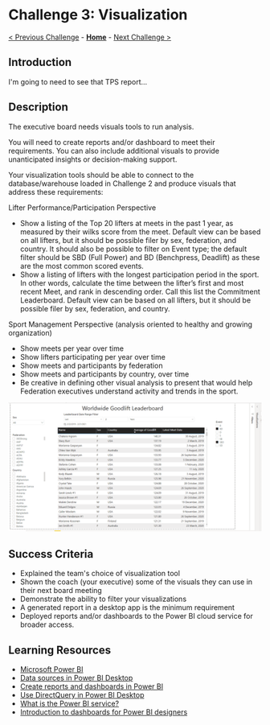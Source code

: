 # Challenge 3: Visualization

[< Previous Challenge](./02-load-data.md) - **[Home](../README.md)** - [Next Challenge >](./04-incrementals.md)

## Introduction
I'm going to need to see that TPS report...

## Description
The executive board needs visuals tools to run analysis.  

You will need to create reports and/or dashboard to meet their requirements.  You can also include additional visuals to provide unanticipated insights or decision-making support.

Your visualization tools should be able to connect to the database/warehouse loaded in Challenge 2 and produce visuals that address these requirements:

Lifter Performance/Participation Perspective
- Show a listing of the Top 20 lifters at meets in the past 1 year, as measured by their wilks score from the meet. Default view can be based on all lifters, but it should be possible filer by sex, federation, and country.  It should also be possible to filter on Event type; the default filter should be SBD (Full Power) and BD (Benchpress, Deadlift) as these are the most common scored events.
- Show a listing of lifters with the longest participation period in the sport.  In other words, calculate the time between the lifter’s first and most recent Meet, and rank in descending order.  Call this list the Commitment Leaderboard.  Default view can be based on all lifters, but it should be possible filer by sex, federation, and country.

Sport Management Perspective (analysis oriented to healthy and growing organization)
- Show meets per year over time
- Show lifters participating per year over time
- Show meets and participants by federation
- Show meets and participants by country, over time
- Be creative in defining other visual analysis to present that would help Federation executives understand activity and trends in the sport.

![Example Visual](..\Images\Leaderboard.png)

## Success Criteria
- Explained the team's choice of visualization tool
- Shown the coach (your executive) some of the visuals they can use in their next board meeting
- Demonstrate the ability to filter your visualizations
- A generated report in a desktop app is the minimum requirement
- Deployed reports and/or dashboards to the Power BI cloud service for broader access.

## Learning Resources
- [Microsoft Power BI](https://powerbi.microsoft.com/en-us/)
- [Data sources in Power BI Desktop](https://docs.microsoft.com/en-us/power-bi/connect-data/desktop-data-sources)
- [Create reports and dashboards in Power BI](https://docs.microsoft.com/en-us/power-bi/create-reports/)
- [Use DirectQuery in Power BI Desktop](https://docs.microsoft.com/en-us/power-bi/connect-data/desktop-use-directquery)
- [What is the Power BI service?](https://docs.microsoft.com/en-us/power-bi/fundamentals/power-bi-service-overview)
- [Introduction to dashboards for Power BI designers](https://docs.microsoft.com/en-us/power-bi/create-reports/service-dashboards)
